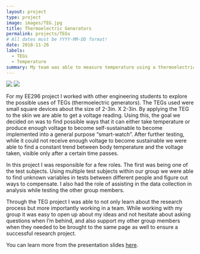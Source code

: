 ```yaml
---
layout: project
type: project
image: images/TEG.jpg
title: Thermoelectric Generators
permalink: projects/TEGs
# All dates must be YYYY-MM-DD format!
date: 2018-11-26
labels:
  - TEGs
  - Temperature
summary: My team was able to measure temperature using a thermoelectric generator.
---
```


<div class="ui small rounded images">
  <img class="ui image" src="../images/voltage.jpg">
  <img class="ui image" src="../images/voltage2.jpg">
</div>

For my EE296 project I worked with other engineering students to explore the possible uses of TEGs (thermoelectric generators). The TEGs used were small square devices about the size of 2-3in. X 2-3in. By applying the TEG to the skin we are able to get a voltage reading. Using this, the goal we decided on was to find possible ways that it can either take temperature or produce enough voltage to become self-sustainable to become implemented into a general purpose “smart-watch”. After further testing, while it could not receive enough voltage to become sustainable we were able to find a constant trend between body temperature and the voltage taken, visible only after a certain time passes. 

In this project I was responsible for a few roles. The first was being one of the test subjects. Using multiple test subjects within our group we were able to find unknown variables in tests between different people and figure out ways to compensate. I also had the role of assisting in the data collection in analysis while testing the other group members. 

Through the TEG project I was able to not only learn about the research process but more importantly working in a team. While working with my group it was easy to open up about my ideas and not hesitate about asking questions when I’m behind, and also support my other group members when they needed to be brought to the same page as well to ensure a successful research project. 


You can learn more from the presentation slides [here](https://docs.google.com/presentation/d/1Wd9EiDuet3_Qhaa8MyA_xCWG95ytlmQTeTipVkD3kEA/edit?usp=sharing).



